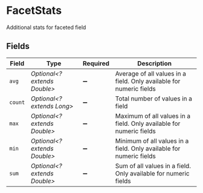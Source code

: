 # FacetStats

Additional stats for faceted field


## Fields

| Field                                                               | Type                                                                | Required                                                            | Description                                                         |
| ------------------------------------------------------------------- | ------------------------------------------------------------------- | ------------------------------------------------------------------- | ------------------------------------------------------------------- |
| `avg`                                                               | *Optional<? extends Double>*                                        | :heavy_minus_sign:                                                  | Average of all values in a field. Only available for numeric fields |
| `count`                                                             | *Optional<? extends Long>*                                          | :heavy_minus_sign:                                                  | Total number of values in a field                                   |
| `max`                                                               | *Optional<? extends Double>*                                        | :heavy_minus_sign:                                                  | Maximum of all values in a field. Only available for numeric fields |
| `min`                                                               | *Optional<? extends Double>*                                        | :heavy_minus_sign:                                                  | Minimum of all values in a field. Only available for numeric fields |
| `sum`                                                               | *Optional<? extends Double>*                                        | :heavy_minus_sign:                                                  | Sum of all values in a field. Only available for numeric fields     |